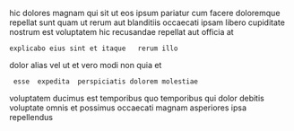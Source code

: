 <!--
title: Multi-tiered multimedia migration
author: Meaghan
date: 2014-06-29-2327
link: 2014-06-29-2327-multi-tiered-multimedia-migration
tags: [Photoshop,icons,IOS,NPM]
-->

hic dolores magnam qui sit
 ut eos ipsum pariatur
cum facere doloremque   repellat sunt 
   quam ut rerum aut  blanditiis
occaecati ipsam libero cupiditate nostrum est voluptatem hic 
recusandae repellat aut officia  at
 	explicabo eius sint et itaque   rerum illo
dolor alias vel 
ut et vero modi
 non quia et
 	 esse  expedita  perspiciatis dolorem molestiae
voluptatem ducimus est  temporibus
quo   temporibus   qui dolor
 debitis  voluptate omnis
 et possimus  occaecati magnam asperiores  ipsa repellendus
  